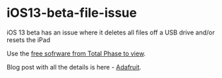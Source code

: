 # iOS13-beta-file-issue
iOS 13 beta has an issue where it deletes all files off a USB drive and/or resets the iPad

Use the [free sofrware from Total Phase to view](https://www.totalphase.com/products/data-center/).

Blog post with all the details is here - [Adafruit](https://blog.adafruit.com/2019/06/25/ios-13-beta-1-erases-files-off-drive-resets-ipad-fat12-issue-it-seems-apple/).
